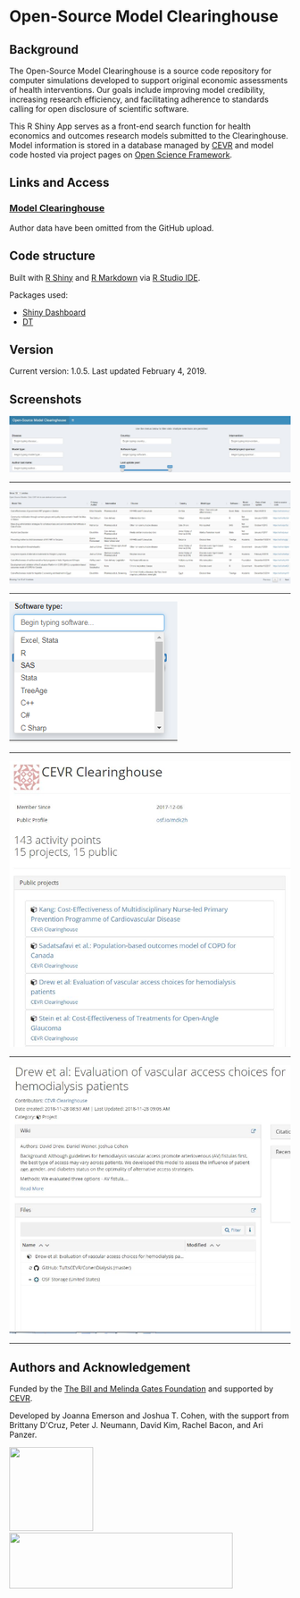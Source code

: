 # Open-Source Model Clearinghouse

## Background
The Open-Source Model Clearinghouse is a source code repository for computer simulations developed to support original economic assessments of health interventions.  Our goals include improving model credibility, increasing research efficiency, and facilitating adherence to standards calling for open disclosure of scientific software. 

This R Shiny App serves as a front-end search function for health economics and outcomes research models submitted to the Clearinghouse. Model information is stored in a database managed by [CEVR](https://cevr.tuftsmedicalcenter.org/) and model code hosted via project pages on [Open Science Framework](https://osf.io/mdk2h/).


## Links and Access
### [Model Clearinghouse](https://cevr.shinyapps.io/Clearinghouse/)

Author data have been omitted from the GitHub upload.

## Code structure
Built with [R Shiny](https://shiny.rstudio.com/) and [R Markdown](https://rmarkdown.rstudio.com/) via [R Studio IDE](https://www.rstudio.com/).

Packages used:
 - [Shiny Dashboard](https://rstudio.github.io/shinydashboard/)
 - [DT](https://rstudio.github.io/DT/)

## Version
Current version: 1.0.5. Last updated February 4, 2019.

## Screenshots
![](https://github.com/jgemerson/ModelClearinghouse/blob/master/Screenshots/Filters.JPG)
_________________
![](https://github.com/jgemerson/ModelClearinghouse/blob/master/Screenshots/Table.JPG)
_________________
![](https://github.com/jgemerson/ModelClearinghouse/blob/master/Screenshots/Dropdown.png)
_________________
![](https://github.com/jgemerson/ModelClearinghouse/blob/master/Screenshots/OSF.JPG)
_________________
![](https://github.com/jgemerson/ModelClearinghouse/blob/master/Screenshots/OSF%20project.JPG)
_________________


 
## Authors and Acknowledgement
Funded by the [The Bill and Melinda Gates Foundation](https://www.gatesfoundation.org/) and supported by [CEVR](http://cevr.tuftsmedicalcenter.org/). 

Developed by Joanna Emerson and Joshua T. Cohen, with the support from Brittany D'Cruz, Peter J. Neumann, David Kim, Rachel Bacon, and Ari Panzer.  

<img src="https://pbs.twimg.com/profile_images/958789469632516096/hUT1dpXt.jpg" width="150" height="150"> <img src="https://datadent.org/wp-content/uploads/2018/04/arton10.jpg" width="400" height="100">

